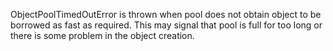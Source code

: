 ObjectPoolTimedOutError is thrown when pool does not obtain object to be borrowed as fast as required. This
may signal that pool is full for too long or there is some problem in the object creation.